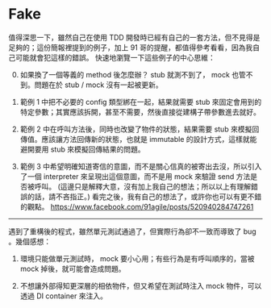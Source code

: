 # Fake

值得深思一下，雖然自己在使用 TDD 開發時已經有自己的一套方法，但不見得是足夠的；這份簡報裡提到的例子，加上 91 哥的提醒，都值得參考看看，因為我自己可能就會犯這樣的錯誤。
快速地瀏覽一下這些例子的中心思維：

0. 如果換了一個等義的 method 後怎麼辦？ stub 就測不到了， mock 也管不到。問題在於 stub / mock 沒有一起被更新。 

1. 範例 1 中把不必要的 config 類型綁在一起，結果就需要 stub 來固定會用到的特定參數；其實應該拆開，甚至不需要，然後直接從建構子帶參數進去就好。 
2. 範例 2 中在呼叫方法後，同時也改變了物件的狀態，結果需要 stub 來模擬回傳值。應該讓方法回傳新的狀態，也就是 immutable 的設計方式，這樣就能避開要用 stub 來模擬回傳結果的問題。 
3. 範例 3 中希望明確知道寄信的意圖，而不是關心信真的被寄出去沒，所以引入了一個 interpreter 來呈現出這個意圖，而不是用 mock 來驗證 send 方法是否被呼叫。
(這邊只是解釋大意，沒有加上我自己的想法；所以以上有理解錯誤的話，請不吝指正。)
看完之後，我有自己的想法了，或許你也可以有更不錯的觀點。
https://www.facebook.com/91agile/posts/520940284747261

---

遇到了重構後的程式，雖然單元測試通過了，但實際行為卻不一致而導致了 bug 。幾個感想：

1. 環境只能做單元測試時， mock 要小心用；有些行為是有呼叫順序的，當被 mock 掉後，就可能會造成問題。

2. 不想讓外部得知更深層的相依物件，但又希望在測試時注入 mock 物件，可以透過 DI container 來注入。

